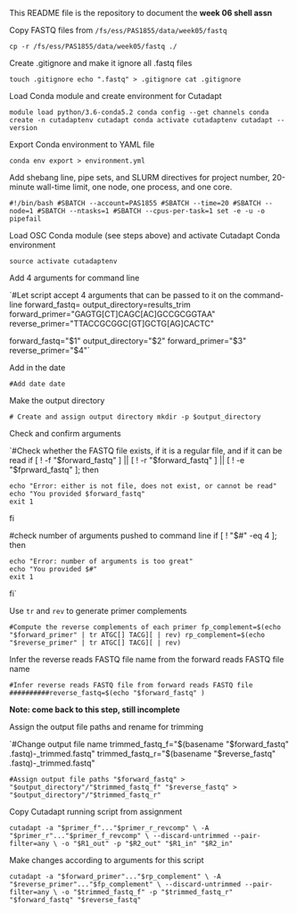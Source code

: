 This README file is the repository to document the **week 06 shell assn**

Copy FASTQ files from `/fs/ess/PAS1855/data/week05/fastq`

`cp -r /fs/ess/PAS1855/data/week05/fastq ./`

Create .gitignore and make it ignore all .fastq files

`touch .gitignore
echo ".fastq" > .gitignore
cat .gitignore`

Load Conda module and create environment for Cutadapt

`module load python/3.6-conda5.2
conda config --get channels
conda create -n cutadaptenv cutadapt
conda activate cutadaptenv
cutadapt --version`

Export Conda environment to YAML file

`conda env export > environment.yml`

Add shebang line, pipe sets, and SLURM directives for project number, 20-minute wall-time limit, one node, one process, and one core.

`#!/bin/bash
#SBATCH --account=PAS1855
#SBATCH --time=20
#SBATCH --node=1
#SBATCH --ntasks=1
#SBATCH --cpus-per-task=1
set -e -u -o pipefail`

Load OSC Conda module (see steps above) and activate Cutadapt Conda environment

`source activate cutadaptenv`

Add 4 arguments for command line

`#Let script accept 4 arguments that can be passed to it on the command-line
forward_fastq=
output_directory=results_trim
forward_primer="GAGTG[CT]CAGC[AC]GCCGCGGTAA"
reverse_primer="TTACCGCGGC[GT]GCTG[AG]CACTC"  

forward_fastq="$1"
output_directory="$2"
forward_primer="$3"
reverse_primer="$4"`

Add in the date

`#Add date
date`

Make the output directory

`# Create and assign output directory
mkdir -p $output_directory`

Check and confirm arguments

`#Check whether the FASTQ file exists, if it is a regular file, and if it can be read
if [ ! -f "$forward_fastq" ] || [ ! -r "$forward_fastq" ] || [ ! -e "$fprward_fastq" ]; then

    echo "Error: either is not file, does not exist, or cannot be read"
    echo "You provided $forward_fastq"
    exit 1

fi

#check number of arguments pushed to command line
if [ ! "$#" -eq 4 ]; then

    echo "Error: number of arguments is too great"
    echo "You provided $#"
    exit 1
fi`

Use `tr` and `rev` to generate primer complements

`#Compute the reverse complements of each primer
fp_complement=$(echo "$forward_primer" | tr ATGC[] TACG][ | rev)
rp_complement=$(echo "$reverse_primer" | tr ATGC[] TACG][ | rev)`

Infer the reverse reads FASTQ file name from the forward reads FASTQ file name

`#Infer reverse reads FASTQ file from forward reads FASTQ file
##########reverse_fastq=$(echo "$forward_fastq" )`

**Note: come back to this step, still incomplete**

Assign the output file paths and rename for trimming

`#Change output file name
trimmed_fastq_f="$(basename "$forward_fastq" .fastq)-_trimmed.fastq"
trimmed_fastq_r="$(basename "$reverse_fastq" .fastq)-_trimmed.fastq"

`#Assign output file paths
"$forward_fastq" > "$output_directory"/"$trimmed_fastq_f"
"$reverse_fastq" > "$output_directory"/"$trimmed_fastq_r"`

Copy Cutadapt running script from assignment

`cutadapt -a "$primer_f"..."$primer_r_revcomp" \
    -A "$primer_r"..."$primer_f_revcomp" \
    --discard-untrimmed --pair-filter=any \
    -o "$R1_out" -p "$R2_out" "$R1_in" "$R2_in"`

Make changes according to arguments for this script

`cutadapt -a "$forward_primer"..."$rp_complement" \
    -A "$reverse_primer"..."$fp_complement" \
    --discard-untrimmed --pair-filter=any \
    -o "$trimmed_fastq_f" -p "$trimmed_fastq_r" "$forward_fastq" "$reverse_fastq"`